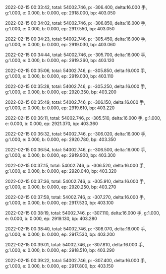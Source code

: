 2022-02-15 00:33:42, total: 54002.746, p: -306.400, delta:16.000 手, g:1.000, e: 0.000, b: 0.000, ep: 2918.000, bp: 403.050

2022-02-15 00:34:02, total: 54002.746, p: -306.850, delta:16.000 手, g:1.000, e: 0.000, b: 0.000, ep: 2917.550, bp: 403.050

2022-02-15 00:34:23, total: 54002.746, p: -305.450, delta:16.000 手, g:1.000, e: 0.000, b: 0.000, ep: 2919.030, bp: 403.060

2022-02-15 00:34:44, total: 54002.746, p: -305.700, delta:16.000 手, g:1.000, e: 0.000, b: 0.000, ep: 2919.260, bp: 403.120

2022-02-15 00:35:06, total: 54002.746, p: -305.850, delta:16.000 手, g:1.000, e: 0.000, b: 0.000, ep: 2919.030, bp: 403.110

2022-02-15 00:35:28, total: 54002.746, p: -305.250, delta:16.000 手, g:1.000, e: 0.000, b: 0.000, ep: 2920.350, bp: 403.200

2022-02-15 00:35:49, total: 54002.746, p: -306.150, delta:16.000 手, g:1.000, e: 0.000, b: 0.000, ep: 2919.610, bp: 403.220

2022-02-15 00:36:11, total: 54002.746, p: -305.510, delta:16.000 手, g:1.000, e: 0.000, b: 0.000, ep: 2921.370, bp: 403.360

2022-02-15 00:36:32, total: 54002.746, p: -306.020, delta:16.000 手, g:1.000, e: 0.000, b: 0.000, ep: 2920.780, bp: 403.350

2022-02-15 00:36:54, total: 54002.746, p: -306.500, delta:16.000 手, g:1.000, e: 0.000, b: 0.000, ep: 2919.900, bp: 403.300

2022-02-15 00:37:15, total: 54002.746, p: -306.520, delta:16.000 手, g:1.000, e: 0.000, b: 0.000, ep: 2920.040, bp: 403.320

2022-02-15 00:37:36, total: 54002.746, p: -305.910, delta:16.000 手, g:1.000, e: 0.000, b: 0.000, ep: 2920.250, bp: 403.270

2022-02-15 00:37:58, total: 54002.746, p: -307.270, delta:16.000 手, g:1.000, e: 0.000, b: 0.000, ep: 2917.530, bp: 403.100

2022-02-15 00:38:19, total: 54002.746, p: -307.110, delta:16.000 手, g:1.000, e: 0.000, b: 0.000, ep: 2919.130, bp: 403.280

2022-02-15 00:38:40, total: 54002.746, p: -308.070, delta:16.000 手, g:1.000, e: 0.000, b: 0.000, ep: 2917.530, bp: 403.200

2022-02-15 00:39:01, total: 54002.746, p: -307.810, delta:16.000 手, g:1.000, e: 0.000, b: 0.000, ep: 2918.510, bp: 403.290

2022-02-15 00:39:22, total: 54002.746, p: -307.400, delta:16.000 手, g:1.000, e: 0.000, b: 0.000, ep: 2917.800, bp: 403.150